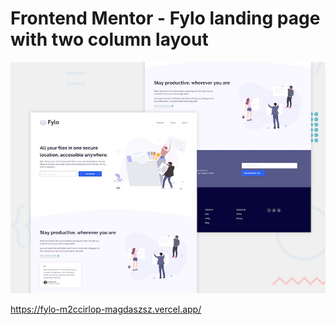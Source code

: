 # Frontend Mentor - Fylo landing page with two column layout

![Design preview for the Fylo landing page with two column layout challenge](./design/desktop-preview.jpg)

https://fylo-m2ccirlop-magdaszsz.vercel.app/
